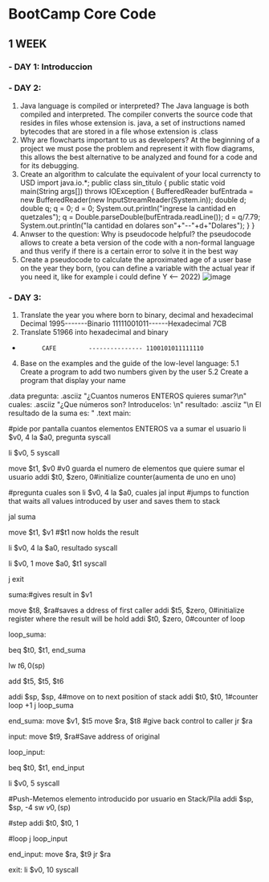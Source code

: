 # BootCamp Core Code
## 1 WEEK
### - DAY 1: Introduccion
### - DAY 2: 
1.	Java language is compiled or interpreted?
The Java language is both compiled and interpreted. The compiler converts the source code that resides in files whose extension is. java, a set of instructions named bytecodes that are stored in a file whose extension is .class
2.	Why are flowcharts important to us as developers?
At the beginning of a project we must pose the problem and represent it with flow diagrams, this allows the best alternative to be analyzed and found for a code and for its debugging.
3.  Create an algorithm to calculate the equivalent of your local currencty to USD
import java.io.*;
public class sin_titulo {
    public static void main(String args[]) throws IOException {
        BufferedReader bufEntrada = new BufferedReader(new InputStreamReader(System.in));
        double d;
        double q;
        q = 0;
        d = 0;
        System.out.println("ingrese la cantidad en quetzales");
        q = Double.parseDouble(bufEntrada.readLine());
        d = q/7.79;
        System.out.println("la cantidad en dolares son"+"--"+d+"Dolares");
    }
}
4.   Anwser to the question: Why is pseudocode helpful?
the pseudocode allows to create a beta version of the code with a non-formal language and thus verify if there is a certain error to solve it in the best way
5.	Create a pseudocode to calculate the aproximated age of a user base on the year they born, (you can define a variable with the actual year if you need it, like for example i could define Y <-- 2022)
![image](https://user-images.githubusercontent.com/52414295/149167806-7ee3097d-4c9f-4c07-8679-f2de2aa003f8.png)


### - DAY 3: 
1.    Translate the year you where born to binary, decimal and hexadecimal
Decimal 1995-------Binario 11111001011------Hexadecimal 7CB
3.    Translate 51966 into hexadecimal and binary
  -           CAFE         --------------- 1100101011111110          
4.    Base on the examples and the guide of the low-level language: 5.1 Create a program to add two numbers given by the user 5.2 Create a program that display your name

.data
pregunta: .asciiz "¿Cuantos numeros ENTEROS quieres sumar?\n"
 cuales: .asciiz "¿Que números son? Introducelos: \n"
 resultado: .asciiz "\n El resultado de la suma es: "
 .text
main:

#pide por pantalla cuantos elementos ENTEROS va a sumar el usuario
 li $v0, 4
 la $a0, pregunta
 syscall

li $v0, 5
 syscall

move $t1, $v0 #v0 guarda el numero de elementos que quiere sumar el usuario
 addi $t0, $zero, 0#initialize counter(aumenta de uno en uno)

#pregunta cuales son
 li $v0, 4
 la $a0, cuales
 jal input #jumps to function that waits all values introduced by user and saves them to stack

jal suma

move $t1, $v1 #$t1 now holds the result

li $v0, 4
 la $a0, resultado
 syscall

li $v0, 1
 move $a0, $t1
 syscall

j exit

suma:#gives result in $v1

move $t8, $ra#saves a ddress of first caller
 addi $t5, $zero, 0#initialize register where the result will be hold
 addi $t0, $zero, 0#counter of loop

loop_suma:

beq $t0, $t1, end_suma

lw $t6, 0($sp)

add $t5, $t5, $t6

addi $sp, $sp, 4#move on to next position of stack
 addi $t0, $t0, 1#counter loop +1
 j loop_suma

end_suma:
 move $v1, $t5
 move $ra, $t8 #give back control to caller
 jr $ra

input:
 move $t9, $ra#Save address of original

loop_input:

beq $t0, $t1, end_input

li $v0, 5
 syscall

#Push-Metemos elemento introducido por usuario en Stack/Pila
 addi $sp, $sp, -4
 sw $v0, ($sp)

#step
 addi $t0, $t0, 1

#loop
 j loop_input

end_input:
 move $ra, $t9
 jr $ra

exit:
 li $v0, 10
 syscall
